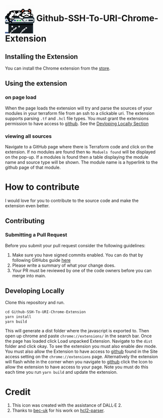 # <img src="public/icons/icon96.png" align="absmiddle"> Github-SSH-To-URI-Chrome-Extension

## Installing the Extension
You can install the Chrome extension from the [store](https://chrome.google.com/webstore/detail/github-terraform-sources/opnokndmmanolamphnpknbpdkdbcfidl?hl=en&authuser=0).

## Using the extension
### on page load
When the page loads the extension will try and parse the sources of your modules in your terraform file from an ssh to a clickable uri.  The extension supports parsing `.tf` and `.hcl` file types.  You must grant the extensions permission to have access to [github](https://github.com). See the [Devloping Locally Section](#developing-locally)
### viewing all sources
Navigate to a GitHub page where there is Terraform code and click on the extension.  If no modules are found then `No Moduels found` will be displayed on the pop-up.
If a modules is found then a table displaying the module name and source type will be shown.  The module name is a hyperlink to the github page of that module. 
# How to contribute
I would love for you to contribute to the source code and make the extension even better.

## Contributing

### Submitting a Pull Request
Before you submit your pull request consider the following guidelines:
1. Make sure you have signed commits enabled. You can do that by following GitHubs guide [here](https://docs.github.com/en/authentication/managing-commit-signature-verification/about-commit-signature-verification)
1. Please write a summary of what your change does.
1. Your PR must be reviewed by one of the code owners before you can merge into main.

## Developing Locally
Clone this repository and run.
```
cd Github-SSH-To-URI-Chrome-Extension
yarn install
yarn build
```
This will generate a dist folder where the javascript is exported to. 
Then open up chrome and paste `chrome://extensions/` in the search bar. Once the page has loaded click Load unpacked Extension.
Navigate to the `dist` folder and click okay.  To see the extension you must also enable dev mode.
You must also allow the Extension to have access to [github](https://github.com) found in the Site access setting on the `chrome://extensions` page.
Alternatively the extension will flash white in the corner when you navigate to [github](https://github.com) click the Icon to allow the extension to have access to your page.
Note you must do this each time you run `yarn build` and update the extension.

# Credit
1. This icon was created with the assistance of DALL·E 2.
1. Thanks to [bec-uk](https://github.com/benc-uk) for his work on [hcl2-parser](https://github.com/benc-uk/hcl2-parser).

